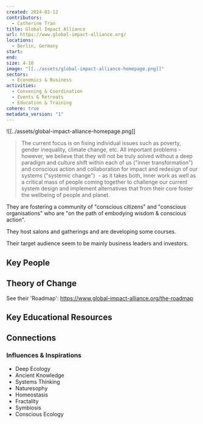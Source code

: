 ```yaml
---
created: 2024-02-12
contributors:
  - Catherine Tran
title: Global Impact Alliance
url: https://www.global-impact-alliance.org/
locations:
  - Berlin, Germany
start: 
end: 
size: 4-10
image: "[[../assets/global-impact-alliance-homepage.png]]"
sectors:
  - Economics & Business
activities:
  - Convening & Coordination
  - Events & Retreats
  - Education & Training
cohere: true
metadata_version: "1"
---
```

![[../assets/global-impact-alliance-homepage.png]]

>The current focus is on fixing individual issues such as poverty, gender inequality, climate change, etc. All important problems - however, we believe that they will not be truly solved without a deep paradigm and culture shift within each of us ("inner transformation") and conscious action and collaboration for impact and redesign of our systems ("systemic change")  - as it takes both, inner work as well as a critical mass of people coming together to challenge our current system design and implement alternatives that from their core foster the wellbeing of people and planet.

They are fostering a community of "conscious citizens" and "conscious organisations" who are "on the path of embodying wisdom & conscious action".

They host salons and gatherings and are developing some courses.

Their target audience seem to be mainly business leaders and investors.

## Key People

## Theory of Change

See their 'Roadmap': https://www.global-impact-alliance.org/the-roadmap

## Key Educational Resources

## Connections

### Influences & Inspirations

- Deep Ecology
- Ancient Knowledge
- Systems Thinking
- Naturesophy
- Homeostasis
- Fractality
- Symbiosis
- Conscious Ecology










